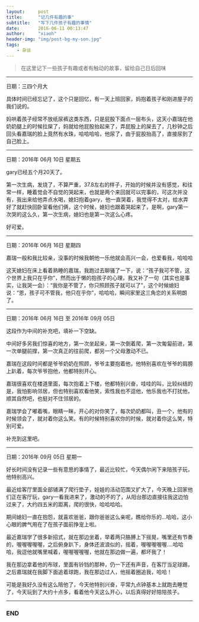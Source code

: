 ```yaml
---
layout:     post
title:      "记几件有趣的事"
subtitle:   "写下几件孩子有趣的事情"
date:       2016-06-11 00:13:47
author:     "xiaoh"
header-img: "img/post-bg-my-son.jpg"
tags:
    - 杂谈
---
```


> 在这里记下一些孩子有趣或者有触动的故事，留给自己日后回味

---

日期：三四个月大

具体时间已经忘记了，这个只是回忆，有一天上班回家，妈抱着孩子和刚进屋子的我们说的。

妈哄着孩子经常不放纸尿裤这类东西，只是屁股下面点一层布头，这天小嘉瑞在他奶奶腿上的时候拉屎了，妈就给他屁股抬起来了，弄屁股上的屎去了，几秒钟之后回头看嘉瑞的脸上竟然有水珠，哈哈哈哈，他尿了，由于屁股抬高了，直接尿到了自己脸上。

---

日期：2016年 06月 10日 星期五

gary已经五个月20天了。

第一次生病，发烧了，不算严重，37.8左右的样子，开始的时候并没有感觉，和往常一样，睡着觉会不自觉的哭起来，也就是两个来回就可以完事的，可这次并没有，我出来给他弄点水喝，媳妇抱着gary，他一直哭着，我觉得不太对，给水弄好了就赶快回卧室看他们俩，这个时候，媳妇也跟着哭起来了，是啊，gary第一次哭的这么久，第一次生病，媳妇也是第一次这么心疼。

好可爱。

---

日期：2016年 06月 16日 星期四

嘉瑞一般和我比较亲，没事的时候我朝他一乐他就会高兴一会，也爱看我，哈哈哈

这天媳妇在床上看着熟睡的嘉瑞，我跑过去聊骚了一下，说：“孩子我可不管，这个世界上我只在乎你”，然而出于懒的抱孩子的心理，我又补了一句（其实也是事实，让我哭一会）：“我你是不管了，你只照顾孩子就可以了”，这个时候媳妇说：“恩，孩子可不管我，他只在乎你”，哈哈哈，瞬间家里这三角恋的关系明朗了。

---

日期：2016年 06月 16日 至 2016年 09月 05日

这段作为中间的补充吧，填补一下空缺。

中间好多另我们惊喜的地方，第一次坐起来，第一次倒着爬，第一次匍匐前进，第一次单腿前撑，第一次真正的往前爬，都另一个父母激动不已。

嘉瑞在这段时间都是爷爷奶奶在照顾，爷爷主要抱着他，他特别喜欢在爷爷的肩膀上趴着，每次爷爷抱他，他都特别开心。

嘉瑞很喜欢在楼道里面，每次抱着上下楼，他都特别兴奋，哇哇的叫，比较纠结的是，我怕影响邻居，但也特别喜欢看他笑，索性我也不逗他，他乐我也不打扰他，顺其自然吧，也挺对不住邻居的。

嘉瑞学会了嘟着嘴，眼睛一眯，开心的对你笑了，每次奶奶都叫，丑一个，他有的时候领会了，就对着你这么笑。有的时候特别喜欢你的时候，就对着你这么笑，特别可爱。

补充到这里吧。

---

日期：2016年 09月 05日 星期一

好长时间没有记录一些有意思的事情了，最近比较忙，今天偶尔闲下来陪孩子玩，他特别高兴。

最近给客厅里面全部铺满了爬行垫子，娃娃的活动范围又扩大了，今天晚上回家他们正在客厅玩，gary一看我进来了，激动的不的了，从阳台那边直接往我这边怕过来了，大约四五米的距离，爬的很快，哈哈哈哈。

期间媳妇一直在抱怨，就喜欢爸爸，跟你爸爸这么亲呢，瞧给你乐的...哈哈，这小心眼的脾气用在了在孩子面前挣宠上啦。

最近嘉瑞学了很多新招式，就在那边坐着，举着两只胳膊上下摇晃，嘴里还有节奏的，喔喔喔喔喔，之后俯身趴下，身体还波浪似的，摇着，喔喔喔喔喔....哈哈哈，我逗他就嘴里喊着，喔喔喔喔喔，他就在那边做一遍，都坏我了！

我在那边拿着他的布球，里面有铃铛的那种，仍一下还有声音，在客厅当足球踢，之后嘉瑞就在我脚下面追着球跑，我在那边过人，他摇着圈追我，哈哈！

可能是我好久没有这么陪他了，今天他特别兴奋，平常九点钟基本上就跑去睡觉了，今天玩到了大约十点多，看着他今天这么开心，以后真得好好陪陪孩子。

---

### END


